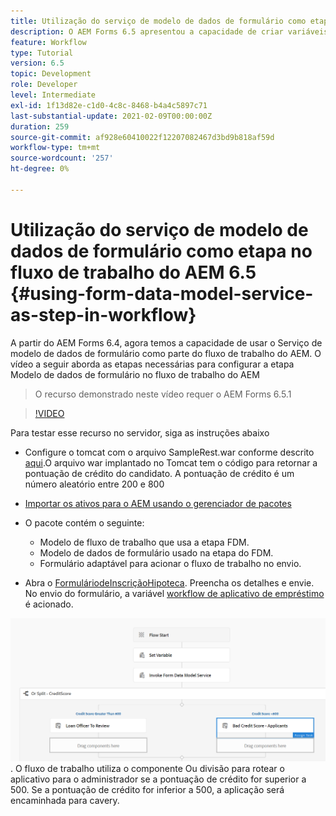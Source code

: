 ```yaml
---
title: Utilização do serviço de modelo de dados de formulário como etapa no fluxo de trabalho do AEM 6.5
description: O AEM Forms 6.5 apresentou a capacidade de criar variáveis no workflow AEM. Com esse novo recurso, usar o "Serviço de modelo de dados de formulário de chamada" no fluxo de trabalho do AEM ficou muito fácil. O vídeo a seguir o guiará pelas etapas relativas ao uso do serviço Chamar modelo de dados de formulário no fluxo de trabalho do AEM.
feature: Workflow
type: Tutorial
version: 6.5
topic: Development
role: Developer
level: Intermediate
exl-id: 1f13d82e-c1d0-4c8c-8468-b4a4c5897c71
last-substantial-update: 2021-02-09T00:00:00Z
duration: 259
source-git-commit: af928e60410022f12207082467d3bd9b818af59d
workflow-type: tm+mt
source-wordcount: '257'
ht-degree: 0%

---
```


# Utilização do serviço de modelo de dados de formulário como etapa no fluxo de trabalho do AEM 6.5 {#using-form-data-model-service-as-step-in-workflow}

A partir do AEM Forms 6.4, agora temos a capacidade de usar o Serviço de modelo de dados de formulário como parte do fluxo de trabalho do AEM. O vídeo a seguir aborda as etapas necessárias para configurar a etapa Modelo de dados de formulário no fluxo de trabalho do AEM

>O recurso demonstrado neste vídeo requer o AEM Forms 6.5.1


>[!VIDEO](https://video.tv.adobe.com/v/28145?quality=12&learn=on)

Para testar esse recurso no servidor, siga as instruções abaixo

* Configure o tomcat com o arquivo SampleRest.war conforme descrito [aqui](https://helpx.adobe.com/experience-manager/kt/forms/using/preparing-datasource-for-form-data-model-tutorial-use.html).O arquivo war implantado no Tomcat tem o código para retornar a pontuação de crédito do candidato. A pontuação de crédito é um número aleatório entre 200 e 800

* [Importar os ativos para o AEM usando o gerenciador de pacotes](assets/aem65-loanapplication.zip)
* O pacote contém o seguinte:

   * Modelo de fluxo de trabalho que usa a etapa FDM.
   * Modelo de dados de formulário usado na etapa do FDM.
   * Formulário adaptável para acionar o fluxo de trabalho no envio.
* Abra o [FormuláriodeInscriçãoHipoteca](http://localhost:4502/content/dam/formsanddocuments/loanapplication/jcr:content?wcmmode=disabled). Preencha os detalhes e envie. No envio do formulário, a variável [workflow de aplicativo de empréstimo](http://http://localhost:4502/editor.html/conf/global/settings/workflow/models/LoanApplication2.html) é acionado.

![ fluxo de trabalho ](assets/invokefdm651.PNG).
O fluxo de trabalho utiliza o componente Ou divisão para rotear o aplicativo para o administrador se a pontuação de crédito for superior a 500. Se a pontuação de crédito for inferior a 500, a aplicação será encaminhada para cavery.
